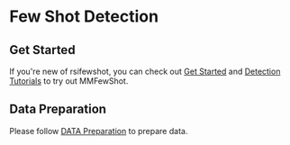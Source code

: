 # Few Shot Detection

## Get Started

If you're new of rsifewshot, you can check out [Get Started](https://rsifewshot.readthedocs.io/en/latest/index.html)
and [Detection Tutorials](https://rsifewshot.readthedocs.io/en/latest/detection/index.html) to try out MMFewShot.

## Data Preparation

Please follow [DATA Preparation](https://github.com/open-mmlab/rsifewshot/tree/main/tools/data/detection) to prepare data.

